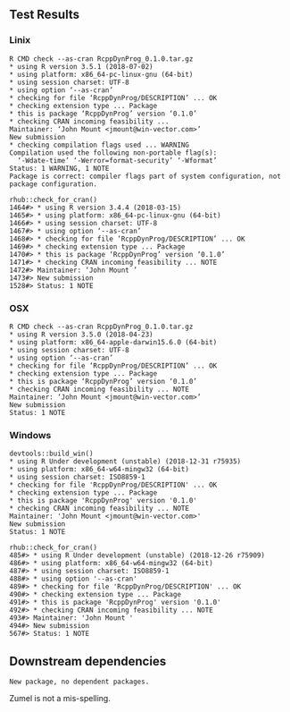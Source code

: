 


## Test Results

### Linix

    R CMD check --as-cran RcppDynProg_0.1.0.tar.gz 
    * using R version 3.5.1 (2018-07-02)
    * using platform: x86_64-pc-linux-gnu (64-bit)
    * using session charset: UTF-8
    * using option ‘--as-cran’
    * checking for file ‘RcppDynProg/DESCRIPTION’ ... OK
    * checking extension type ... Package
    * this is package ‘RcppDynProg’ version ‘0.1.0’
    * checking CRAN incoming feasibility ...
    Maintainer: ‘John Mount <jmount@win-vector.com>’
    New submission
    * checking compilation flags used ... WARNING
    Compilation used the following non-portable flag(s):
      ‘-Wdate-time’ ‘-Werror=format-security’ ‘-Wformat’
    Status: 1 WARNING, 1 NOTE
    Package is correct: compiler flags part of system configuration, not package configuration.

    rhub::check_for_cran()
    1464#> * using R version 3.4.4 (2018-03-15)
    1465#> * using platform: x86_64-pc-linux-gnu (64-bit)
    1466#> * using session charset: UTF-8
    1467#> * using option ‘--as-cran’
    1468#> * checking for file ‘RcppDynProg/DESCRIPTION’ ... OK
    1469#> * checking extension type ... Package
    1470#> * this is package ‘RcppDynProg’ version ‘0.1.0’
    1471#> * checking CRAN incoming feasibility ... NOTE
    1472#> Maintainer: ‘John Mount ’
    1473#> New submission
    1528#> Status: 1 NOTE

### OSX

    R CMD check --as-cran RcppDynProg_0.1.0.tar.gz 
    * using R version 3.5.0 (2018-04-23)
    * using platform: x86_64-apple-darwin15.6.0 (64-bit)
    * using session charset: UTF-8
    * using option ‘--as-cran’
    * checking for file ‘RcppDynProg/DESCRIPTION’ ... OK
    * checking extension type ... Package
    * this is package ‘RcppDynProg’ version ‘0.1.0’
    * checking CRAN incoming feasibility ... NOTE
    Maintainer: ‘John Mount <jmount@win-vector.com>’
    New submission
    Status: 1 NOTE

### Windows

    devtools::build_win()
    * using R Under development (unstable) (2018-12-31 r75935)
    * using platform: x86_64-w64-mingw32 (64-bit)
    * using session charset: ISO8859-1
    * checking for file 'RcppDynProg/DESCRIPTION' ... OK
    * checking extension type ... Package
    * this is package 'RcppDynProg' version '0.1.0'
    * checking CRAN incoming feasibility ... NOTE
    Maintainer: 'John Mount <jmount@win-vector.com>'
    New submission
    Status: 1 NOTE
    
    rhub::check_for_cran()
    485#> * using R Under development (unstable) (2018-12-26 r75909)
    486#> * using platform: x86_64-w64-mingw32 (64-bit)
    487#> * using session charset: ISO8859-1
    488#> * using option '--as-cran'
    489#> * checking for file 'RcppDynProg/DESCRIPTION' ... OK
    490#> * checking extension type ... Package
    491#> * this is package 'RcppDynProg' version '0.1.0'
    492#> * checking CRAN incoming feasibility ... NOTE
    493#> Maintainer: 'John Mount '
    494#> New submission
    567#> Status: 1 NOTE

## Downstream dependencies

    New package, no dependent packages.
     
Zumel is not a mis-spelling.

